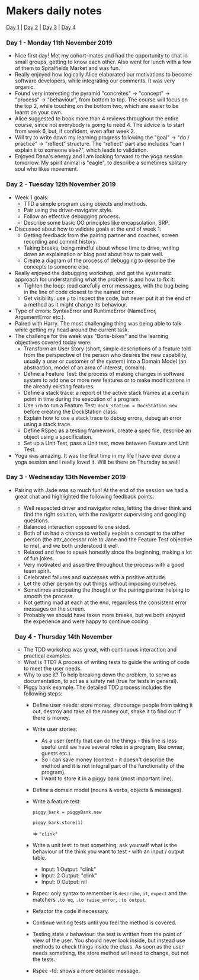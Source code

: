 # Makers daily notes

[Day 1](#day-1) | [Day 2](#week-2) | [Day 3](week-3) | [Day 4](#week-4)

### Day 1 - Monday 11th November 2019

- Nice first day! Met my cohort-mates and had the opportunity to chat in small groups, getting to know each other. Also went for lunch with a few of them to Spitalfields Market and was fun.
- Really enjoyed how logically Alice elaborated our motivations to become software developers, while integrating our comments. It was very organic.
- Found very interesting the pyramid "concretes" -> "concept" -> "process" -> "behaviour", from bottom to top. The course will focus on the top 2, while touching on the bottom two, which are easier to be learnt on your own.
- Alice suggested to book more than 4 reviews throughout the entire course, since not everybody is going to need 4. The advice is to start from week 6, but, if confident, even after week 2.
- Will try to write down my learning progress following the "goal" -> "do / practice" -> "reflect" structure. The "reflect" part also includes "can I explain it to someone else?", which leads to validation.
- Enjoyed Dana's energy and I am looking forward to the yoga session tomorrow. My spirit animal is "eagle", to describe a sometimes solitary soul who likes movement.

### Day 2 - Tuesday 12th November 2019

- Week 1 goals:
  - TTD a simple program using objects and methods.
  - Pair using the driver-navigator style.
  - Follow an effective debugging process.
  - Describe some basic OO principles like encapsulation, SRP.
- Discussed about how to validate goals at the end of week 1:
  - Getting feedback from the pairing partner and coaches, screen recording and commit history.
  - Taking breaks, being mindful about whose time to drive, writing down an explaination or blog post about how to pair well.
  - Create a diagram of the process of debugging to describe the concepts to someone else.
- Really enjoyed the debugging workshop, and got the systematic approach for understanding what the problem is and how to fix it:
  - Tighten the loop: read carefully error messages, with the bug being in the line of code closest to the named error.
  - Get visibility: use `p` to inspect the code, but never put it at the end of a method as it might change its behaviour.
- Type of errors: SyntaxError and RuntimeError (NameError, ArgumentError etc.).
- Paired with Harry. The most challenging thing was being able to talk while getting my head around the current task.
- The challenge for the week was "Boris-bikes" and the learning objectives covered today were:
  - Transform an User Story (short, simple descriptions of a feature told from the perspective of the person who desires the new capability, usually a user or customer of the system) into a Domain Model (an abstraction, model of an area of interest, domain).
  - Define a Feature Test: the process of making changes in software system to add one or more new features or to make modifications in the already existing features.
  - Define a stack trace: a report of the active stack frames at a certain point in time during the execution of a program.
  - Use `irb` to run a Feature Test: `dock_station = DockStation.new` before creating the DockStation class.
  - Explain how to use a stack trace to debug errors, debug an error using a stack trace.
  - Define RSpec as a testing framework, create a spec file, describe an object using a specification.
  - Set up a Unit Test, pass a Unit test, move between Feature and Unit Test.
- Yoga was amazing. It was the first time in my life I have ever done a yoga session and I really loved it. Will be there on Thursday as well!

### Day 3 - Wednesday 13th November 2019

- Pairing with Jade was so much fun! At the end of the session we had a great chat and highlighted the following feedback points:
  - Well respected driver and navigator roles, letting the driver think and find the right solution, with the navigator supervising and googling questions.
  - Balanced interaction opposed to one sided.
  - Both of us had a chance to verbally explain a concept to the other person (the attr_accessor role to Jane and the Feature Test objective to me), and we both understood it well.
  - Relaxed and free to speak honestly since the beginning, making a lot of fun jokes.
  - Very motivated and assertive throughout the process with a good team spirit.
  - Celebrated failures and successes with a positive attitude.
  - Let the other person try out things without imposing ourselves.
  - Sometimes anticipating the thought or the pairing partner helping to smooth the process.
  - Not getting mad at each at the end, regardless the consistent error messages on the screen.
  - Probably we should have taken more breaks, but we both enjoyed the experience and were happy to continue coding.

  ### Day 4 - Thursday 14th November

  - The TDD workshop was great, with continuous interaction and practical examples.
  - What is TTD? A process of writing tests to guide the writing of code to meet the user needs.
  - Why to use it? To help breaking down the problem, to serve as documentation, to act as a safety net (true for tests in general).
  - Piggy bank example. The detailed TDD process includes the following steps:
    - Define user needs: store money, discourage people from taking it out, destroy and take all the money out, shake it to find out if there is money.
    - Write user stories:
      - As a user (entity that can do the things - this line is less useful until we have several roles in a program, like owner, guests etc.).
      - So I can save money (context - it doesn't describe the method and it is not integral part of the functionality of the program).
      - I want to store it in a piggy bank (most important line).
    - Define a domain model (nouns & verbs, objects & messages).
    - Write a feature test:
    
      `piggy_bank = piggyBank.new`

      `piggy_bank.store(1)`

      => `"clink"`
    - Write a unit test: to test something, ask yourself what is the behaviour of the think you want to test - with an input / output table.
      - Input: 1    Output: "clink"
      - Input: 2    Output: "clink"
      - Input: 0    Output: nil
    - Rspec: only syntax to remember is `describe`, `it`, `expect` and the matchers `.to eq`, `.to raise_error`, `.to output`.
    - Refactor the code if necessary.
    - Continue writing tests until you feel the method is covered.
    - Testing state v behaviour: the test is written from the point of view of the user. You should never look inside, but instead use methods to check things inside the class. As soon as the user needs something, the store method will need to change, but not the tests.
    - Rspec -fd: shows a more detailed message.



